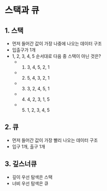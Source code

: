 # 스택과 큐
## 1. 스택
- 먼저 들어간 값이 가장 나중에 나오는 데이터 구조
- 입출구가 1개
- 1, 2, 3, 4, 5 순서대로 다음 중 스택이 아닌 것은?
    - 1. 3, 4, 5, 2, 1
    - 2. 5, 4, 3, 2, 1
    - 3. 3, 2, 4, 5, 1
    - 4. 4, 2, 3, 1, 5
    - 5. 1, 2, 3, 4, 5

## 2. 큐
- 먼저 들어간 값이 가장 빨리 나오는 데이터 구조
- 입구 1개, 출구 1개

## 3. 깊스너큐
- 깊이 우선 탐색은 스택
- 너비 우선 탐색은 큐